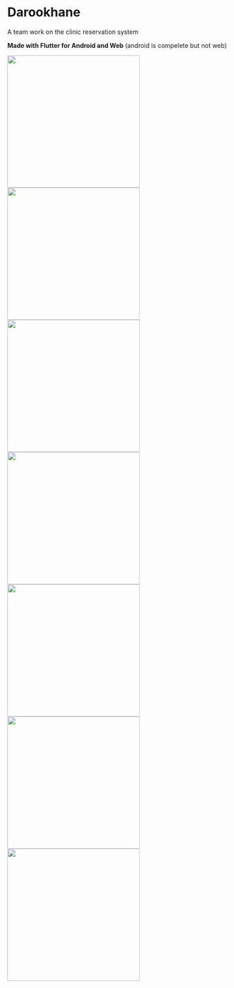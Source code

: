 # Darookhane
A team work on the clinic reservation system

**Made with Flutter for Android and Web**
(android is compelete but not web)

<img src="/Report/signup.png" width="300">  <img src="/Report/login.png" width="300">  <img src="/Report/main1.png" width="300">
<img src="/Report/main2.png" width="300">  <img src="/Report/drawer.png" width="300">  <img src="/Report/reservse.png" width="300">
<img src="/Report/profile.png" width="300">
